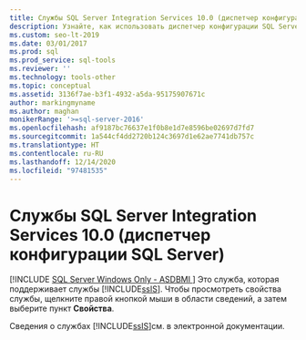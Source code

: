 ```yaml
---
title: Службы SQL Server Integration Services 10.0 (диспетчер конфигурации SQL Server)
description: Узнайте, как использовать диспетчер конфигурации SQL Server для просмотра свойств платформы SQL Server Integration Services (SSIS).
ms.custom: seo-lt-2019
ms.date: 03/01/2017
ms.prod: sql
ms.prod_service: sql-tools
ms.reviewer: ''
ms.technology: tools-other
ms.topic: conceptual
ms.assetid: 3136f7ae-b3f1-4932-a5da-95175907671c
author: markingmyname
ms.author: maghan
monikerRange: '>=sql-server-2016'
ms.openlocfilehash: af9187bc76637e1f0b8e1d7e8596be02697d7fd7
ms.sourcegitcommit: 1a544cf4dd2720b124c3697d1e62ae7741db757c
ms.translationtype: HT
ms.contentlocale: ru-RU
ms.lasthandoff: 12/14/2020
ms.locfileid: "97481535"
---
```

# <a name="sql-server-integration-services-100-sql-server-configuration-manager"></a>Службы SQL Server Integration Services 10.0 (диспетчер конфигурации SQL Server)
[!INCLUDE [SQL Server Windows Only - ASDBMI ](../../includes/applies-to-version/sql-windows-only-asdbmi.md)]
  Это служба, которая поддерживает службы [!INCLUDE[ssIS](../../includes/ssis-md.md)]. Чтобы просмотреть свойства службы, щелкните правой кнопкой мыши в области сведений, а затем выберите пункт **Свойства**.  
  
 Сведения о службах [!INCLUDE[ssIS](../../includes/ssis-md.md)]см. в электронной документации.  
  
  
